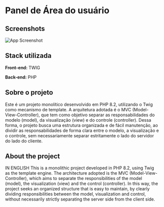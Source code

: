 
# Panel de Área do usuário




## Screenshots

![App Screenshot](https://i.imgur.com/7pbRmef.png)


## Stack utilizada

**Front-end:** TWIG

**Back-end:** PHP


## Sobre o projeto
Este é um projeto monolítico desenvolvido em PHP 8.2, utilizando o Twig como mecanismo de template. A arquitetura adotada é o MVC (Model-View-Controller), que tem como objetivo separar as responsabilidades do modelo (model), da visualização (view) e do controle (controller).
Dessa forma, o projeto busca uma estrutura organizada e de fácil manutenção, ao dividir as responsabilidades de forma clara entre o modelo, a visualização e o controle, sem necessariamente separar estritamente o lado do servidor do lado do cliente.

## About the project
IN ENGLISH
This is a monolithic project developed in PHP 8.2, using Twig as the template engine. The architecture adopted is the MVC (Model-View-Controller), which aims to separate the responsibilities of the model (model), the visualization (view) and the control (controller).
In this way, the project seeks an organized structure that is easy to maintain, by clearly dividing responsibilities between the model, visualization and control, without necessarily strictly separating the server side from the client side.